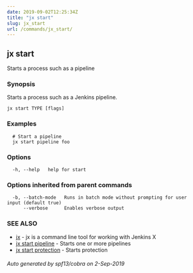 ```yaml
---
date: 2019-09-02T12:25:34Z
title: "jx start"
slug: jx_start
url: /commands/jx_start/
---
```

## jx start

Starts a process such as a pipeline

### Synopsis

Starts a process such as a Jenkins pipeline.

```
jx start TYPE [flags]
```

### Examples

```
  # Start a pipeline
  jx start pipeline foo
```

### Options

```
  -h, --help   help for start
```

### Options inherited from parent commands

```
  -b, --batch-mode   Runs in batch mode without prompting for user input (default true)
      --verbose      Enables verbose output
```

### SEE ALSO

* [jx](/commands/jx/)	 - jx is a command line tool for working with Jenkins X
* [jx start pipeline](/commands/jx_start_pipeline/)	 - Starts one or more pipelines
* [jx start protection](/commands/jx_start_protection/)	 - Starts protection

###### Auto generated by spf13/cobra on 2-Sep-2019
